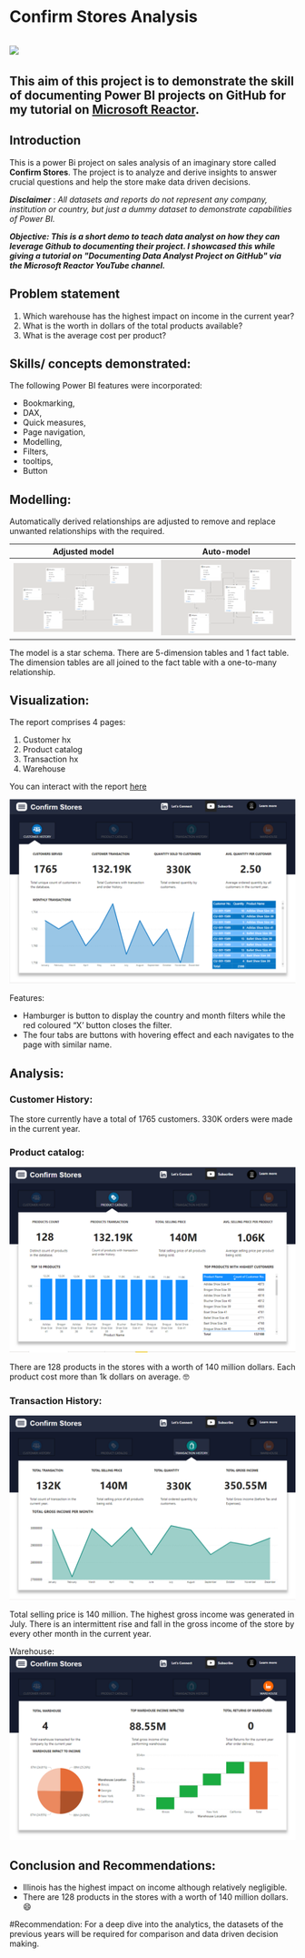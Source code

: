 # Confirm Stores Analysis

![](intro_image.jpg)
---
**This aim of this project is to demonstrate the skill of documenting Power BI projects on GitHub for my tutorial on [Microsoft Reactor](https://www.youtube.com/live/GLIwyoPWrHs?si=_KNGbgKLQzvgo-R1).**
---
## Introduction

This is a power Bi project on sales analysis of an imaginary store called **Confirm Stores**. 
The project is to analyze and derive insights to answer crucial questions and help the store make data driven decisions.

**_Disclaimer_** : _All datasets and reports do not represent any company, institution or country,  but just a dummy dataset to demonstrate capabilities of Power BI._

**_Objective: This is a short demo to teach data analyst on how they can leverage Github to documenting their project. I showcased this while giving a tutorial on "Documenting Data Analyst Project on GitHub" via the Microsoft Reactor YouTube channel._**

## Problem statement
1.	Which warehouse has the highest impact on income in the current year?
2.	What is the worth in dollars of the total products available?
3.	What is the average cost per product?

## Skills/ concepts demonstrated:

The following Power BI features were incorporated:
- Bookmarking, 
- DAX, 
- Quick measures, 
- Page navigation, 
- Modelling, 
- Filters, 
- tooltips, 
- Button

## Modelling:
Automatically derived relationships are adjusted to remove and replace unwanted relationships with the required.

Adjusted model                  |     Auto-model
:------------------------------:|:--------------------:
![](adjusted_model.png)         |  ![](auto_model.png)


The model is a star schema.
There are 5-dimension tables and 1 fact table. The dimension tables are all joined to the fact table with a one-to-many relationship.

## Visualization:

The report comprises 4 pages:
1.	Customer hx
2.	Product catalog
3.	Transaction hx
4.	Warehouse

You can interact with the report [here](https://app.powerbi.com/view?r=eyJrIjoiN2RlZWViMTktMzY0ZC00Y2Q3LWJjMzUtMDY5ZDI0YzUyNjgwIiwidCI6ImEzYmZiMTI3LTJmZjQtNDAxMS1iNjNhLTkyZTg5MjI1MDI2YSJ9) 

![](customer_history.png)

Features:
-	Hamburger is button to display the country and month filters while the red coloured “X’ button closes the filter.
-	The four tabs are buttons with hovering effect and each navigates to the page with similar name.

 ## Analysis:
 
### Customer History: 
The store currently have a total of 1765 customers.
330K orders were made in the current year.

### Product catalog: 
![](product.png)

There are 128 products in the stores with a worth of 140 million dollars.
Each product cost more than 1k dollars on average. 🤓

### Transaction History: 
![](transaction.png)

Total selling price is 140 million.
The highest gross income was generated in July.
There is an intermittent rise and fall in the gross income of the store by every other month in the current year.


Warehouse:
![](warehouse.png)

## Conclusion and Recommendations:

-	Illinois has the highest impact on income although relatively negligible.
-	There are 128 products in the stores with a worth of 140 million dollars. 😄

#Recommendation: 
For a deep dive into the analytics, the datasets of the previous years will be required for comparison and data driven decision making.







